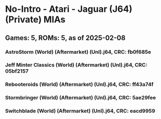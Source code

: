 # No-Intro - Atari - Jaguar (J64) (Private) MIAs
## Games: 5, ROMs: 5, as of 2025-02-08
### AstroStorm (World) (Aftermarket) (Unl).j64, CRC: fb0f685e
### Jeff Minter Classics (World) (Aftermarket) (Unl).j64, CRC: 05bf2157
### Rebooteroids (World) (Aftermarket) (Unl).j64, CRC: ff43a74f
### Stormbringer (World) (Aftermarket) (Unl).j64, CRC: 5ae29fee
### Switchblade (World) (Aftermarket) (Unl).j64, CRC: eacd9959
